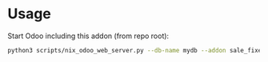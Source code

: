 # Usage

Start Odoo including this addon (from repo root):

```bash
python3 scripts/nix_odoo_web_server.py --db-name mydb --addon sale_fixed_discount
```
